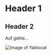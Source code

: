 # Header 1
## Header 2
Auf gehts...

![Image of Yaktocat](https://octodex.github.com/images/yaktocat.png)
